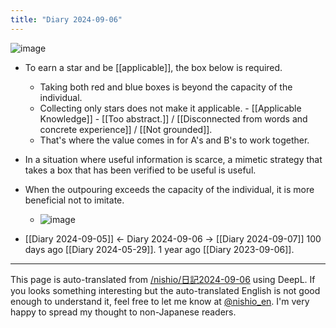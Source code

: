 ```yaml
---
title: "Diary 2024-09-06"
---
```



![image](https://gyazo.com/a3bae82eed532a778e931675f959f944/thumb/1000)
- To earn a star and be [[applicable]], the box below is required.
    - Taking both red and blue boxes is beyond the capacity of the individual.
    - Collecting only stars does not make it applicable.
            - [[Applicable Knowledge]]
            - [[Too abstract.]] / [[Disconnected from words and concrete experience]] / [[Not grounded]].
    - That's where the value comes in for A's and B's to work together.

- In a situation where useful information is scarce, a mimetic strategy that takes a box that has been verified to be useful is useful.
- When the outpouring exceeds the capacity of the individual, it is more beneficial not to imitate.
    - ![image](https://gyazo.com/0414248b075fc1b8031b6458d8ec784d/thumb/1000)

- [[Diary 2024-09-05]] ← Diary 2024-09-06 → [[Diary 2024-09-07]]
100 days ago [[Diary 2024-05-29]].
1 year ago [[Diary 2023-09-06]].
---
This page is auto-translated from [/nishio/日記2024-09-06](https://scrapbox.io/nishio/日記2024-09-06) using DeepL. If you looks something interesting but the auto-translated English is not good enough to understand it, feel free to let me know at [@nishio_en](https://twitter.com/nishio_en). I'm very happy to spread my thought to non-Japanese readers.
